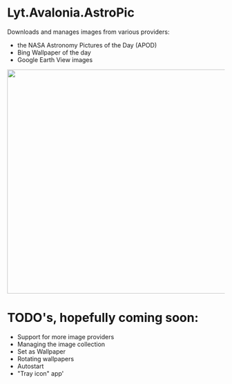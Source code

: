 # Lyt.Avalonia.AstroPic
Downloads and manages images from various providers: 

- the NASA Astronomy Pictures of the Day (APOD) 
- Bing Wallpaper of the day 
- Google Earth View images

<p align="left"><img src="AstroPicScreenshot.png" height="520"/>

# TODO's, hopefully coming soon: 

- Support for more image providers 
- Managing the image collection 
- Set as Wallpaper
- Rotating wallpapers
- Autostart 
- "Tray icon" app'